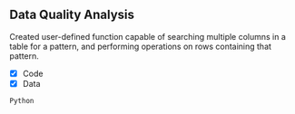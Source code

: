 ## Data Quality Analysis
Created user-defined function capable of searching multiple columns in a table for a pattern, and performing operations on rows containing that pattern.
- [x] Code
- [x] Data

`Python`
